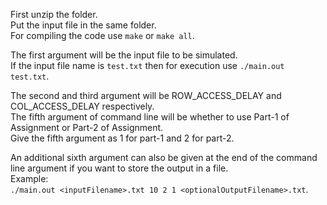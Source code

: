 First unzip the folder.<br/>
Put the input file in the same folder.<br/>
For compiling the code use `make` or `make all`.<br/>

The first argument will be the input file to be simulated. <br/>
If the input file name is `test.txt` then for execution use `./main.out test.txt`.<br/>

The second and third argument will be ROW_ACCESS_DELAY and COL_ACCESS_DELAY respectively.<br/>
The fifth argument of command line will be whether to use Part-1 of Assignment or Part-2 of Assignment.<br/>
Give the fifth argument as 1 for part-1 and 2 for part-2. <br/>

An additional sixth argument can also be given at the end of the command line argument if you want to store the output in a file. <br/>
Example: <br/>
`./main.out <inputFilename>.txt 10 2 1 <optionalOutputFilename>.txt`.<br/>
 